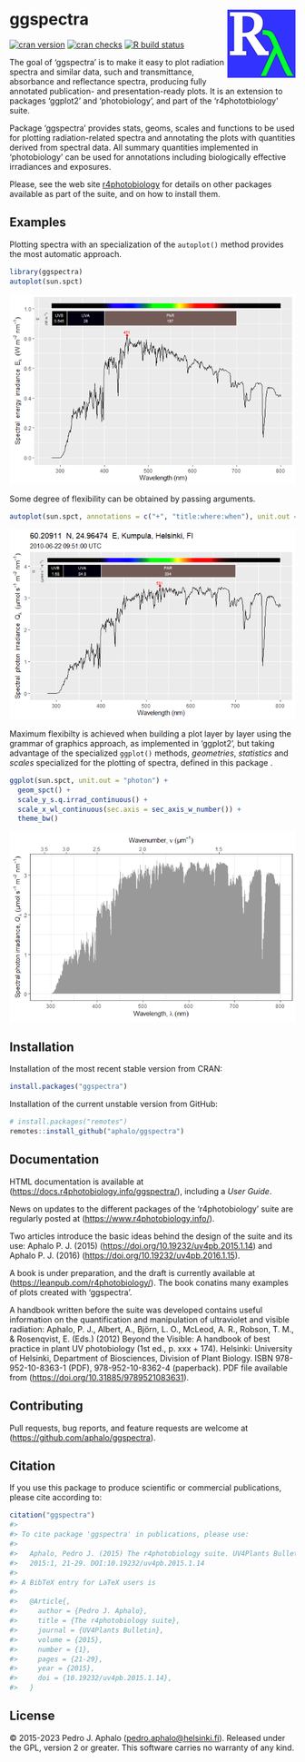 
<!-- README.md is generated from README.Rmd. Please edit that file -->

# ggspectra <img src="man/figures/logo.png" align="right" width="120" />

[![cran
version](https://www.r-pkg.org/badges/version/ggspectra)](https://cran.r-project.org/package=ggspectra)
[![cran
checks](https://badges.cranchecks.info/worst/ggspectra.svg)](https://cran.r-project.org/web/checks/check_results_ggspectra.html)
[![R build
status](https://github.com/aphalo/ggspectra/workflows/R-CMD-check/badge.svg)](https://github.com/aphalo/ggspectra/actions)

The goal of ‘ggspectra’ is to make it easy to plot radiation spectra and
similar data, such and transmittance, absorbance and reflectance
spectra, producing fully annotated publication- and presentation-ready
plots. It is an extension to packages ‘ggplot2’ and ‘photobiology’, and
part of the ‘r4phototbiology’ suite.

Package ‘ggspectra’ provides stats, geoms, scales and functions to be
used for plotting radiation-related spectra and annotating the plots
with quantities derived from spectral data. All summary quantities
implemented in ‘photobiology’ can be used for annotations including
biologically effective irradiances and exposures.

Please, see the web site
[r4photobiology](https://www.r4photobiology.info) for details on other
packages available as part of the suite, and on how to install them.

## Examples

Plotting spectra with an specialization of the `autoplot()` method
provides the most automatic approach.

``` r
library(ggspectra)
autoplot(sun.spct)
```

![](man/figures/README-example0-1.png)<!-- -->

Some degree of flexibility can be obtained by passing arguments.

``` r
autoplot(sun.spct, annotations = c("+", "title:where:when"), unit.out = "photon")
```

![](man/figures/README-example1-1.png)<!-- -->

Maximum flexibilty is achieved when building a plot layer by layer using
the grammar of graphics approach, as implemented in ‘ggplot2’, but
taking advantage of the specialized `ggplot()` methods, *geometries*,
*statistics* and *scales* specialized for the plotting of spectra,
defined in this package .

``` r
ggplot(sun.spct, unit.out = "photon") +
  geom_spct() +
  scale_y_s.q.irrad_continuous() +
  scale_x_wl_continuous(sec.axis = sec_axis_w_number()) +
  theme_bw()
```

![](man/figures/README-example2-1.png)<!-- -->

## Installation

Installation of the most recent stable version from CRAN:

``` r
install.packages("ggspectra")
```

Installation of the current unstable version from GitHub:

``` r
# install.packages("remotes")
remotes::install_github("aphalo/ggspectra")
```

## Documentation

HTML documentation is available at
(<https://docs.r4photobiology.info/ggspectra/>), including a *User
Guide*.

News on updates to the different packages of the ‘r4photobiology’ suite
are regularly posted at (<https://www.r4photobiology.info/>).

Two articles introduce the basic ideas behind the design of the suite
and its use: Aphalo P. J. (2015)
(<https://doi.org/10.19232/uv4pb.2015.1.14>) and Aphalo P. J. (2016)
(<https://doi.org/10.19232/uv4pb.2016.1.15>).

A book is under preparation, and the draft is currently available at
(<https://leanpub.com/r4photobiology/>). The book conatins many examples
of plots created with ‘ggspectra’.

A handbook written before the suite was developed contains useful
information on the quantification and manipulation of ultraviolet and
visible radiation: Aphalo, P. J., Albert, A., Björn, L. O., McLeod, A.
R., Robson, T. M., & Rosenqvist, E. (Eds.) (2012) Beyond the Visible: A
handbook of best practice in plant UV photobiology (1st ed., p. xxx +
174). Helsinki: University of Helsinki, Department of Biosciences,
Division of Plant Biology. ISBN 978-952-10-8363-1 (PDF),
978-952-10-8362-4 (paperback). PDF file available from
(<https://doi.org/10.31885/9789521083631>).

## Contributing

Pull requests, bug reports, and feature requests are welcome at
(<https://github.com/aphalo/ggspectra>).

## Citation

If you use this package to produce scientific or commercial
publications, please cite according to:

``` r
citation("ggspectra")
#> 
#> To cite package 'ggspectra' in publications, please use:
#> 
#>   Aphalo, Pedro J. (2015) The r4photobiology suite. UV4Plants Bulletin,
#>   2015:1, 21-29. DOI:10.19232/uv4pb.2015.1.14
#> 
#> A BibTeX entry for LaTeX users is
#> 
#>   @Article{,
#>     author = {Pedro J. Aphalo},
#>     title = {The r4photobiology suite},
#>     journal = {UV4Plants Bulletin},
#>     volume = {2015},
#>     number = {1},
#>     pages = {21-29},
#>     year = {2015},
#>     doi = {10.19232/uv4pb.2015.1.14},
#>   }
```

## License

© 2015-2023 Pedro J. Aphalo (<pedro.aphalo@helsinki.fi>). Released under
the GPL, version 2 or greater. This software carries no warranty of any
kind.

